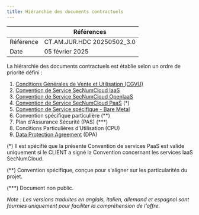 ```yaml
---
title: Hiérarchie des documents contractuels
---
```


|           | Références                 |
| --------- | -------------------------- |
| Référence | CT.AM.JUR.HDC 20250502_3.0 |
| Date      | 05 février 2025            |

La hiérarchie des documents contractuels est établie selon un ordre de priorité défini :

1. [Conditions Générales de Vente et Utilisation (CGVU)](/docs/contractual/cgvu.docx)
2. [Convention de Service SecNumCloud IaaS](iaas/sla_iaas.docx)
3. [Convention de Service SecNumCloud OpenIaaS](iaas/sla_openiaas.docx)
4. [Convention de Service SecNumCloud PaaS](paas/sla_paas.docx) (*)
5. [Convention de Service spécifique - Bare Metal](baremetal.docx)
6. Convention spécifique particulière (**)
7. Plan d'Assurance Sécurité (PAS) (***)
8. Conditions Particulières d’Utilisation (CPU) 
9. [Data Protection Agreement](dpa.docx) (DPA)

(*) Il est spécifié que la présente Convention de services PaaS est valide uniquement si le CLIENT a signé la Convention concernant les services IaaS SecNumCloud.

(**) Convention spécifique, conçue pour s'aligner sur les particularités du projet.

(***) Document non public.

_Note : Les versions traduites en anglais, italien, allemand et espagnol sont fournies uniquement pour faciliter la compréhension de l'offre._
